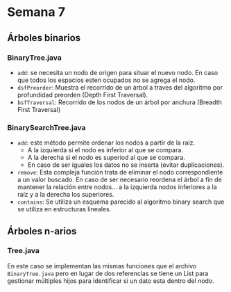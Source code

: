 # Semana 7
## Árboles binarios
### BinaryTree.java
- `add`: se necesita un nodo de origen para situar el nuevo nodo. En caso que todos los espacios esten ocupados no se agrega el nodo.
- `dsfPreorder`: Muestra el recorrido de un árbol a traves del algoritmo por profundidad preorden (Depth First Traversal).
- `bsfTraversal`: Recorrido de los nodos de un árbol por anchura (Breadth First Traversal)
### BinarySearchTree.java
- `add`: este método permite ordenar los nodos a partir de la raíz. 
  - A la izquierda si el nodo es inferior al que se compara.
  - A la derecha si el nodo es superiod al que se compara. 
  - En caso de ser iguales los datos no se inserta (evitar duplicaciones).
- `remove`: Esta compleja función trata de eliminar el nodo correspondiente a un valor buscado. En caso de ser necesario reordena el árbol a fin de mantener la relación entre nodos... a la izquierda nodos inferiores a la raíz y a la derecha los superiores.
- `contains`: Se utiliza un esquema parecido al algoritmo binary search que se utiliza en estructuras lineales. 
## Árboles n-arios
### Tree.java
En este caso se implementan las mismas funciones que el archivo `BinaryTree.java` pero en lugar de dos referencias se tiene un List para gestionar múltiples hijos para identificar si un dato esta dentro del nodo.